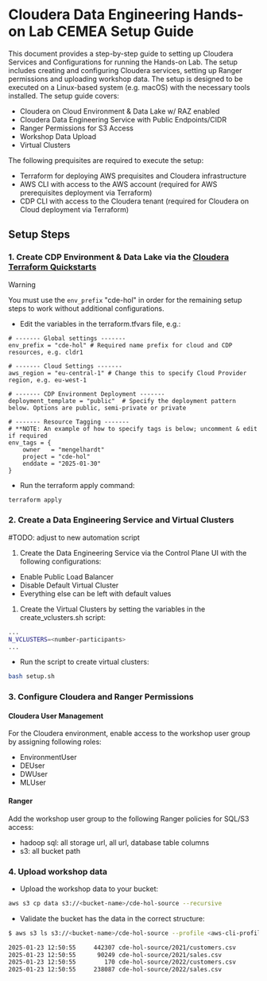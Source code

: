 # Cloudera Data Engineering Hands-on Lab CEMEA Setup Guide

This document provides a step-by-step guide to setting up Cloudera Services and Configurations for running the Hands-on Lab. The setup includes creating and configuring Cloudera services, setting up Ranger permissions and uploading workshop data. The setup is designed to be executed on a Linux-based system (e.g. macOS) with the necessary tools installed. The setup guide covers:

- Cloudera on Cloud Environment & Data Lake w/ RAZ enabled
- Cloudera Data Engineering Service with Public Endpoints/CIDR
- Ranger Permissions for S3 Access
- Workshop Data Upload
- Virtual Clusters

The following prequisites are required to execute the setup:

- Terraform for deploying AWS prequisites and Cloudera infrastructure
- AWS CLI with access to the AWS account (required for AWS prerequisites deployment via Terraform)
- CDP CLI with access to the Cloudera tenant (required for Cloudera on Cloud deployment via Terraform)

## Setup Steps

### 1. Create CDP Environment & Data Lake via the [Cloudera Terraform Quickstarts](https://github.com/cloudera-labs/cdp-tf-quickstarts.git)

>[!Warning]
>
> You must use the `env_prefix` "cde-hol" in order for the remaining setup steps to work without additional configurations.

- Edit the variables in the terraform.tfvars file, e.g.:

```
# ------- Global settings -------
env_prefix = "cde-hol" # Required name prefix for cloud and CDP resources, e.g. cldr1

# ------- Cloud Settings -------
aws_region = "eu-central-1" # Change this to specify Cloud Provider region, e.g. eu-west-1

# ------- CDP Environment Deployment -------
deployment_template = "public"  # Specify the deployment pattern below. Options are public, semi-private or private

# ------- Resource Tagging -------
# **NOTE: An example of how to specify tags is below; uncomment & edit if required
env_tags = {
    owner   = "mengelhardt"
    project = "cde-hol"
    enddate = "2025-01-30"
}
```

- Run the terraform apply command:

```bash
terraform apply
```

### 2. Create a Data Engineering Service and Virtual Clusters

#TODO: adjust to new automation script

1. Create the Data Engineering Service via the Control Plane UI with the following configurations:

- Enable Public Load Balancer
- Disable Default Virtual Cluster
- Everything else can be left with default values

1. Create the Virtual Clusters by setting the variables in the create_vclusters.sh script:

```bash
...
N_VCLUSTERS=<number-participants>
...
```

- Run the script to create virtual clusters:

```bash
bash setup.sh
```

### 3. Configure Cloudera and Ranger Permissions

#### Cloudera User Management

For the Cloudera environment, enable access to the workshop user group by assigning following roles:

- EnvironmentUser
- DEUser
- DWUser
- MLUser

#### Ranger

Add the workshop user group to the following Ranger policies for SQL/S3 access:

- hadoop sql: all storage url, all url, database table columns
- s3: all bucket path

### 4. Upload workshop data

- Upload the workshop data to your bucket:

```bash
aws s3 cp data s3://<bucket-name>/cde-hol-source --recursive
```

- Validate the bucket has the data in the correct structure:

```bash
$ aws s3 ls s3://<bucket-name>/cde-hol-source --profile <aws-cli-profile> --recursive

2025-01-23 12:50:55     442307 cde-hol-source/2021/customers.csv
2025-01-23 12:50:55      90249 cde-hol-source/2021/sales.csv
2025-01-23 12:50:55        170 cde-hol-source/2022/customers.csv
2025-01-23 12:50:55     238087 cde-hol-source/2022/sales.csv
```
